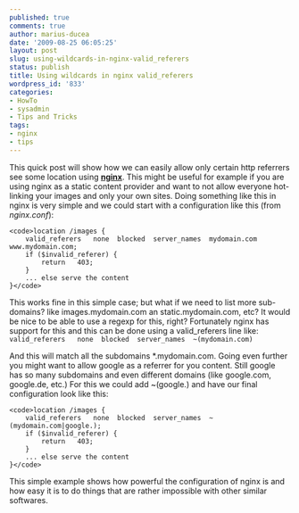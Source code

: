 ```yaml
---
published: true
comments: true
author: marius-ducea
date: '2009-08-25 06:05:25'
layout: post
slug: using-wildcards-in-nginx-valid_referers
status: publish
title: Using wildcards in nginx valid_referers
wordpress_id: '833'
categories:
- HowTo
- sysadmin
- Tips and Tricks
tags:
- nginx
- tips
---
```


This quick post will show how we can easily allow only certain http referrers see some location using [**nginx**](http://nginx.net/). This might be useful for example if you are using nginx as a static content provider and want to not allow everyone hot-linking your images and only your own sites. Doing something like this in nginx is very simple and we could start with a configuration like this (from _nginx.conf_):

    
    <code>location /images {
    	valid_referers   none  blocked  server_names  mydomain.com www.mydomain.com;
    	if ($invalid_referer) {
    		return   403;
    	}
    	... else serve the content
    }</code>


This works fine in this simple case; but what if we need to list more sub-domains? like images.mydomain.com an static.mydomain.com, etc? It would be nice to be able to use a regexp for this, right? Fortunately nginx has support for this and this can be done using a valid_referers line like:
`valid_referers   none  blocked  server_names  ~(mydomain.com)`

And this will match all the subdomains *.mydomain.com. Going even further you might want to allow google as a referrer for you content. Still google has so many subdomains and even different domains (like google.com, google.de, etc.) For this we could add ~(google.) and have our final configuration look like this:

    
    <code>location /images {
    	valid_referers   none  blocked  server_names  ~(mydomain.com|google.);
    	if ($invalid_referer) {
    		return   403;
    	}
    	... else serve the content
    }</code>


This simple example shows how powerful the configuration of nginx is and how easy it is to do things that are rather impossible with other similar softwares.
